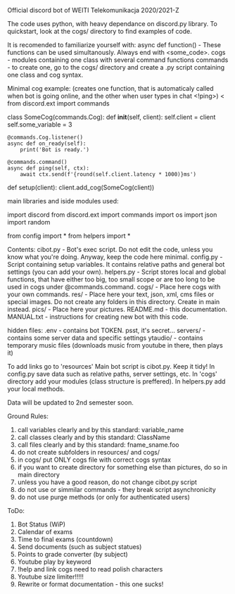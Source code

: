 Official discord bot of WEITI Telekomunikacja 2020/2021-Z

The code uses python, with heavy dependance on discord.py library.
To quickstart, look at the cogs/ directory to find examples of code.

It is recomended to familiarize yourself with:
async def function() - These functions can be used simultanously. Always end with <await> <some_code>.
cogs - modules containing one class with several command functions
commands - to create one, go to the cogs/ directory and create a .py script containing one class and cog syntax.

Minimal cog example: (creates one function, that is automaticaly called when bot is going online, and the other when user types in chat <!ping>)
<
from discord.ext import commands


class SomeCog(commands.Cog):
    def __init__(self, client):
        self.client = client
        self.some_variable = 3

    @commands.Cog.listener()
    async def on_ready(self):
        print('Bot is ready.')

    @commands.command()
    async def ping(self, ctx):
        await ctx.send(f'{round(self.client.latency * 1000)}ms')


def setup(client):
    client.add_cog(SomeCog(client))

>

main libraries and iside modules used:

import discord
from discord.ext import commands
import os
import json
import random

from config import *
from helpers import *


Contents:
cibot.py - Bot's exec script. Do not edit the code, unless you know what you're doing. Anyway, keep the code here minimal.
config.py - Script containing setup variables. It contains relative paths and general bot settings (you can add your own).
helpers.py - Script stores local and global functions, that have either too big, too small scope or are too long to be used in cogs under @commands.command.
cogs/ - Place here cogs with your own commands.
res/ - Place here your text, json, xml, cms files or special images. Do not create any folders in this directory. Create in main instead.
pics/ - Place here your pictures.
README.md - this documentation.
MANUAL.txt - instructions for creating new bot with this code.


hidden files:
.env - contains bot TOKEN. psst, it's secret...
servers/ - contains some server data and specific settings
ytaudio/ - contains temporary music files (downloads music from youtube in there, then plays it)

To add links go to 'resources' Main bot script is cibot.py. Keep it tidy!
In config.py save data such as relative paths, server settings, etc.
In 'cogs' directory add your modules (class structure is preffered).
In helpers.py add your local methods.

Data will be updated to 2nd semester soon.


Ground Rules:
1.  call variables clearly and by this standard: variable_name
2.  call classes clearly and by this standard: ClassName
3.  call files clearly and by this standard: fname_sname.foo
4.  do not create subfolders in resources/ and cogs/
5.  in cogs/ put ONLY cogs file with correct cogs syntax
6.  if you want to create directory for something else than pictures, do so in main directory
7.  unless you have a good reason, do not change cibot.py script
8.  do not use <while True> or simmilar commands - they break script asynchronicity
9.  do not use purge methods (or only for authenticated users)


ToDo:
1. Bot Status (WiP)
2. Calendar of exams
3. Time to final exams (countdown)
4. Send documents (such as subject statues)
5. Points to grade converter (by subject)
6. Youtube play by keyword
7. !help and link cogs need to read polish characters
8. Youtube size limiter!!!!!
9. Rewrite or format documentation - this one sucks!
